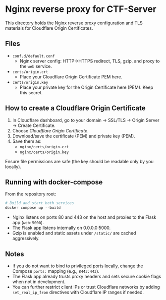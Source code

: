 # Nginx reverse proxy for CTF-Server

This directory holds the Nginx reverse proxy configuration and TLS materials for Cloudflare Origin Certificates.

## Files

- `conf.d/default.conf`
  - Nginx server config: HTTP->HTTPS redirect, TLS, gzip, and proxy to the `web` service.
- `certs/origin.crt`
  - Place your Cloudflare Origin Certificate PEM here.
- `certs/origin.key`
  - Place your private key for the Origin Certificate here (PEM). Keep this secret.

## How to create a Cloudflare Origin Certificate

1. In Cloudflare dashboard, go to your domain → SSL/TLS → Origin Server → Create Certificate.
2. Choose *Cloudflare Origin Certificate*.
3. Download/save the certificate (PEM) and private key (PEM).
4. Save them as:
   - `nginx/certs/origin.crt`
   - `nginx/certs/origin.key`

Ensure file permissions are safe (the key should be readable only by you locally).

## Running with docker-compose

From the repository root:

```powershell
# Build and start both services
docker compose up --build
```

- Nginx listens on ports 80 and 443 on the host and proxies to the Flask app (`web:5000`).
- The Flask app listens internally on 0.0.0.0:5000.
- Gzip is enabled and static assets under `/static/` are cached aggressively.

## Notes

- If you do not want to bind to privileged ports locally, change the Compose `ports:` mapping (e.g., `8443:443`).
- The Flask app already trusts proxy headers and sets secure cookie flags when not in development.
- You can further restrict client IPs or trust Cloudflare networks by adding `set_real_ip_from` directives with Cloudflare IP ranges if needed.
